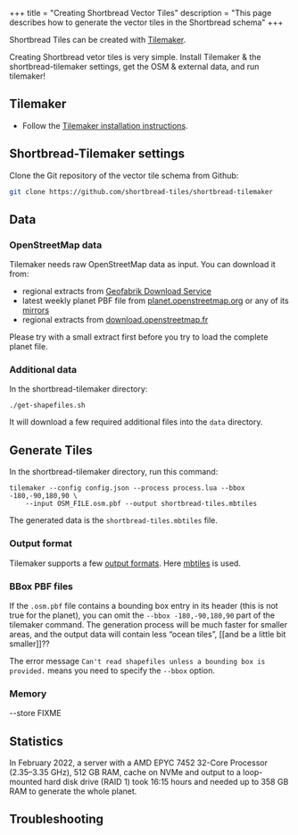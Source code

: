 +++
title = "Creating Shortbread Vector Tiles"
description = "This page describes how to generate the vector tiles in the Shortbread schema"
+++

Shortbread Tiles can be created with [Tilemaker](https://tilemaker.org/).


Creating Shortbread vetor tiles is very simple. Install Tilemaker & the shortbread-tilemaker settings, get the OSM & external data, and run tilemaker!

## Tilemaker 

* Follow the [Tilemaker installation instructions](https://github.com/systemed/tilemaker/blob/master/docs/INSTALL.md).

## Shortbread-Tilemaker settings

Clone the Git repository of the vector tile schema from Github:

```sh
git clone https://github.com/shortbread-tiles/shortbread-tilemaker
```

## Data

### OpenStreetMap data

Tilemaker needs raw OpenStreetMap data as input. You can download it from:

* regional extracts from [Geofabrik Download Service](https://download.geofabrik.de)
* latest weekly planet PBF file from [planet.openstreetmap.org](https://planet.openstreetmap.org/) or any of its [mirrors](https://wiki.openstreetmap.org/wiki/Planet.osm#Planet.osm_mirrors)
* regional extracts from [download.openstreetmap.fr](https://download.openstreetmap.fr/extracts/)

Please try with a small extract first before you try to load the complete planet file.

### Additional data

In the shortbread-tilemaker directory:

	./get-shapefiles.sh

It will download a few required additional files into the `data` directory.

## Generate Tiles

In the shortbread-tilemaker directory, run this command:

	tilemaker --config config.json --process process.lua --bbox -180,-90,180,90 \
		--input OSM_FILE.osm.pbf --output shortbread-tiles.mbtiles


The generated data is the `shortbread-tiles.mbtiles` file.

### Output format

Tilemaker supports a few [output formats](https://github.com/systemed/tilemaker/blob/master/docs/RUNNING.md#standard-usage). Here [mbtiles](https://wiki.openstreetmap.org/wiki/MBTiles) is used.


### BBox PBF files

If the `.osm.pbf` file contains a bounding box entry in its header (this is not
true for the planet), you can omit the `--bbox -180,-90,180,90` part of the
tilemaker command. The generation process will be much faster for smaller
areas, and the output data will contain less “ocean tiles”, [[and be a little
bit smaller]]??

The error message `Can't read shapefiles unless a bounding box is provided.`
means you need to specify the `--bbox` option.

### Memory

--store FIXME


## Statistics

In February 2022, a server with a AMD EPYC 7452 32-Core Processor (2.35–3.35 GHz), 512 GB RAM,
cache on NVMe and output to a loop-mounted hard disk drive (RAID 1) took 16:15 hours and needed up
to 358 GB RAM to generate the whole planet.

## Troubleshooting
